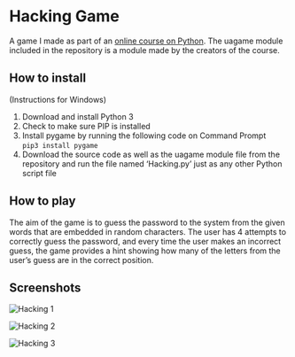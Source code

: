 # Hacking Game
A game I made as part of an [online course on Python](https://www.coursera.org/learn/problem-solving-programming-video-games). The uagame module included in the repository is a module made by the creators of the course.

## How to install
(Instructions for Windows)
1.	Download and install Python 3
2.	Check to make sure PIP is installed
3.	Install pygame by running the following code on Command Prompt  
  `pip3 install pygame`
4.	Download the source code as well as the uagame module file from the repository and run the file named ‘Hacking.py’ just as any other Python script  file

## How to play
The aim of the game is to guess the password to the system from the given words that are embedded in random characters. The user has 4 attempts to correctly guess the password, and every time the user makes an incorrect guess, the game provides a hint showing how many of the letters from the user’s guess are in the correct position.

## Screenshots
![Hacking 1](https://user-images.githubusercontent.com/59618797/127860608-11281a99-bfa4-4194-9c04-5c876a2db206.png)

![Hacking 2](https://user-images.githubusercontent.com/59618797/127860616-4ef4faf2-9e61-405d-9fe2-18585e6669fb.png)

![Hacking 3](https://user-images.githubusercontent.com/59618797/127861167-85e09861-df32-429b-9534-ab13c40360a1.png)
